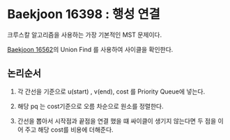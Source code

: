 # Baekjoon 16398 : 행성 연결

크루스칼 알고리즘을 사용하는 가장 기본적인 MST 문제이다.

[Baekjoon 16562](../../UnionFind/BOj16562/)의 Union Find 를 사용하여 사이클을 확인한다.

## 논리순서

1. 각 간선을 기준으로 u(start) , v(end), cost 를 Priority Queue에 넣는다.

2. 해당 pq 는 cost기준으로 오름 차순으로 원소를 정렬한다.

3. 간선을 뽑아서 시작점과 끝점을 연결 했을 떄 싸이클이 생기지 않는다면 두 점을 이어 주고 해당 cost를 비용에 더해준다.
